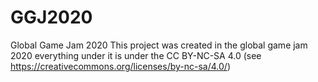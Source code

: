 # GGJ2020
Global Game Jam 2020
This project was created in the global game jam 2020
everything under it is under the CC BY-NC-SA 4.0 (see https://creativecommons.org/licenses/by-nc-sa/4.0/)
